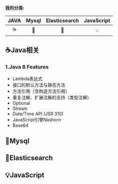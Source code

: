 
**我的分类:**
 
JAVA |Mysql|Elasticsearch|JavaScript
:---:|:---:|:-----------:|:--------:
☕|💾|🎨|💡| 

## ☕Java相关
### 1.Java 8 Features
* Lambda表达式
* 接口的默认方法与静态方法
* 方法引用（含构造方法引用）
* 重复注解、扩展注解的支持（类型注解）
* Optional
* Stream
* Date/Time API (JSR 310)
* JavaScript引擎Nashorn
* Base64

## 💾Mysql

## 🎨Elasticsearch

## 💡JavaScript
